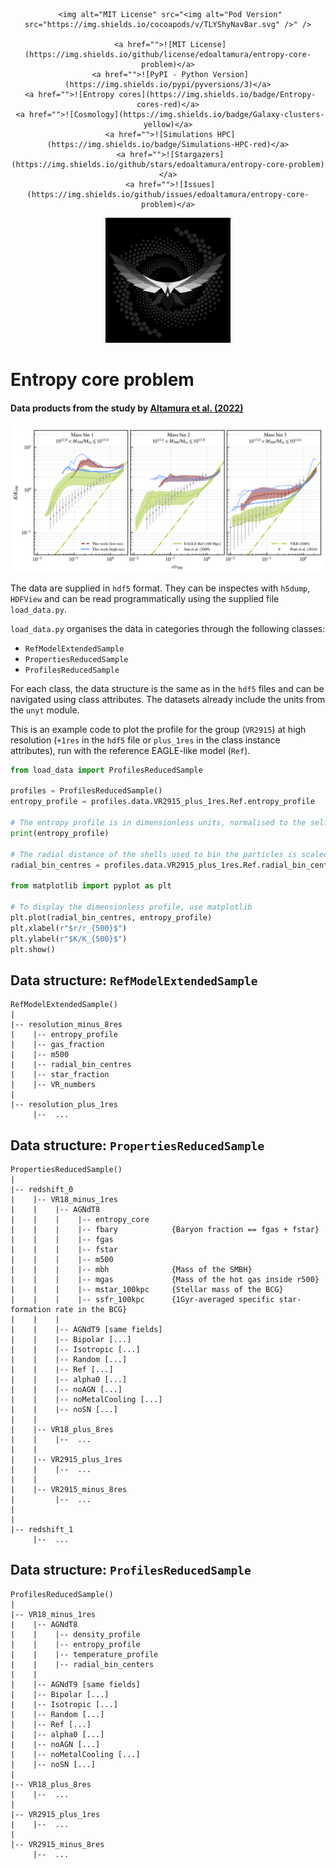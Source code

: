 <div align="center">
     
     <img alt="MIT License" src="<img alt="Pod Version" src="https://img.shields.io/cocoapods/v/TLYShyNavBar.svg" />" />
     
     <a href="">![MIT License](https://img.shields.io/github/license/edoaltamura/entropy-core-problem)</a>
     <a href="">![PyPI - Python Version](https://img.shields.io/pypi/pyversions/3)</a>
     <a href="">![Entropy cores](https://img.shields.io/badge/Entropy-cores-red)</a>
     <a href="">![Cosmology](https://img.shields.io/badge/Galaxy-clusters-yellow)</a>
     <a href="">![Simulations HPC](https://img.shields.io/badge/Simulations-HPC-red)</a>
     <a href="">![Stargazers](https://img.shields.io/github/stars/edoaltamura/entropy-core-problem)</a>
     <a href="">![Issues](https://img.shields.io/github/issues/edoaltamura/entropy-core-problem)</a>
     
     
</div>

<p align="center">
     <picture>
       <source media="(prefers-color-scheme: light)" srcset="img/logo_light.jpg">
       <img alt="Logo" src="img/logo_dark.jpg" width="200"/>
     </picture>
</p>


# Entropy core problem
#### Data products from the study by [Altamura et al. (2022)](https://ui.adsabs.harvard.edu/abs/2022arXiv221009978A/abstract)

![Profiles](img/profiles_observations.png)

The data are supplied in `hdf5` format. They can be inspectes with `h5dump`, `HDFView` and can be read programmatically using the supplied file `load_data.py`.

`load_data.py` organises the data in categories through the following classes:
- `RefModelExtendedSample`
- `PropertiesReducedSample`
- `ProfilesReducedSample`

For each class, the data structure is the same as in the `hdf5` files and can be navigated using class attributes. The datasets already include the units from the `unyt` module.

This is an example code to plot the profile for the group (`VR2915`) at high resolution (`+1res` in the `hdf5` file or `plus_1res` in the class instance attributes), run with the reference EAGLE-like model (`Ref`).
```python
from load_data import ProfilesReducedSample

profiles = ProfilesReducedSample()
entropy_profile = profiles.data.VR2915_plus_1res.Ref.entropy_profile

# The entropy profile is in dimensionless units, normalised to the self-similar scaling $K_{500}$ 
print(entropy_profile)

# The radial distance of the shells used to bin the particles is scaled by $r_{500}$
radial_bin_centres = profiles.data.VR2915_plus_1res.Ref.radial_bin_centres

from matplotlib import pyplot as plt

# To display the dimensionless profile, use matplotlib
plt.plot(radial_bin_centres, entropy_profile)
plt.xlabel(r"$r/r_{500}$")
plt.ylabel(r"$K/K_{500}$")
plt.show()
```

## Data structure: `RefModelExtendedSample`
```text
RefModelExtendedSample()
|
|-- resolution_minus_8res
|    |-- entropy_profile
|    |-- gas_fraction
|    |-- m500
|    |-- radial_bin_centres
|    |-- star_fraction
|    |-- VR_numbers
|
|-- resolution_plus_1res
     |--  ...
```

## Data structure: `PropertiesReducedSample`
```text
PropertiesReducedSample()
|
|-- redshift_0
|    |-- VR18_minus_1res
|    |    |-- AGNdT8
|    |    |    |-- entropy_core
|    |    |    |-- fbary            {Baryon fraction == fgas + fstar}
|    |    |    |-- fgas
|    |    |    |-- fstar
|    |    |    |-- m500
|    |    |    |-- mbh              {Mass of the SMBH}
|    |    |    |-- mgas             {Mass of the hot gas inside r500}
|    |    |    |-- mstar_100kpc     {Stellar mass of the BCG}
|    |    |    |-- ssfr_100kpc      {1Gyr-averaged specific star-formation rate in the BCG}
|    |    |
|    |    |-- AGNdT9 [same fields]
|    |    |-- Bipolar [...]
|    |    |-- Isotropic [...]
|    |    |-- Random [...]
|    |    |-- Ref [...]
|    |    |-- alpha0 [...]
|    |    |-- noAGN [...]
|    |    |-- noMetalCooling [...]
|    |    |-- noSN [...]
|    |
|    |-- VR18_plus_8res
|    |    |--  ...
|    |
|    |-- VR2915_plus_1res
|    |    |--  ...
|    |
|    |-- VR2915_minus_8res
|         |--  ...
|
|
|-- redshift_1
     |--  ...
```

## Data structure: `ProfilesReducedSample`
```text
ProfilesReducedSample()
|
|-- VR18_minus_1res
|    |-- AGNdT8
|    |    |-- density_profile
|    |    |-- entropy_profile
|    |    |-- temperature_profile
|    |    |-- radial_bin_centers
|    |
|    |-- AGNdT9 [same fields]
|    |-- Bipolar [...]
|    |-- Isotropic [...]
|    |-- Random [...]
|    |-- Ref [...]
|    |-- alpha0 [...]
|    |-- noAGN [...]
|    |-- noMetalCooling [...]
|    |-- noSN [...]
|
|-- VR18_plus_8res
|    |--  ...
|
|-- VR2915_plus_1res
|    |--  ...
|
|-- VR2915_minus_8res
     |--  ...
```
